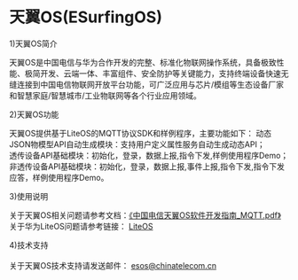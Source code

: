 # 天翼OS(ESurfingOS)

1)天翼OS简介

  天翼OS是中国电信与华为合作开发的完整、标准化物联网操作系统，具备极致性能、极简开发、云端一体、丰富组件、安全防护等关键能力，支持终端设备快速无缝连接到中国电信物联网开放平台功能，可广泛应用与芯片/模组等生态设备厂家和智慧家庭/智慧城市/工业物联网等各个行业应用领域。

2)天翼OS功能

  天翼OS提供基于LiteOS的MQTT协议SDK和样例程序，主要功能如下：
  动态JSON物模型API自动生成模块：支持用户定义属性服务自动生成动态API；<br/>
  透传设备API基础模块：初始化，登录，数据上报,指令下发,样例使用程序Demo；<br/>
  非透传设备API基础模块：初始化，登录，数据上报,事件上报,指令下发,指令下发应答，样例使用程序Demo。<br/>
  
3)使用说明

  关于天翼OS相关问题请参考文档：[《中国电信天翼OS软件开发指南_MQTT.pdf》](https://github.com/ESurfingOS/ESurfingOS/blob/master/doc/%E4%B8%AD%E5%9B%BD%E7%94%B5%E4%BF%A1%E5%A4%A9%E7%BF%BCOS%E8%BD%AF%E4%BB%B6%E5%BC%80%E5%8F%91%E6%8C%87%E5%8D%97_MQTT.pdf)<br/>
  关于华为LiteOS问题请参考链接： [LiteOS](https://github.com/liteos/liteos)<br/>
  
4)技术支持
<br/><br/>
  关于天翼OS技术支持请发送邮件： esos@chinatelecom.cn
